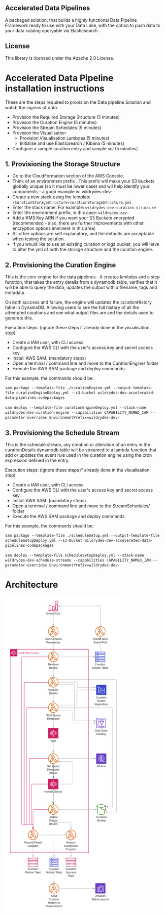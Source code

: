 ## Accelerated Data Pipelines

A packaged solution, that builds a highly functional Data Pipeline Framework ready to use with your Data Lake, with the option to push data to your data catalog queryable via Elasticsearch.

## License

This library is licensed under the Apache 2.0 License. 

# Accelerated Data Pipeline installation instructions
These are the steps required to provision the Data pipeline Solution and watch the ingress of data.
* Provision the Required Storage Structure (5 minutes)
* Provision the Curation Engine (5 minutes)
* Provision the Stream Schedules (5 minutes)
* Provision the Visualisation
    * Provision Visualisation Lambdas (5 minutes)
    * Initialise and use Elasticsearch / Kibana (5 minutes)
* Configure a sample curation entry and sample sql (5 minutes)

## 1. Provisioning the Storage Structure
* Go to the CloudFormation section of the AWS Console.
* Think of an environment prefix . This prefix will make your S3 buckets globally unique (so it must be lower case) and wil help identify your components - a good example is: wildrydes-dev-
* Create a new stack using the template `/CurationStorageStructure/curationStorageStructure.yml` 
* Enter the stack name. For example: `wildrydes-dev-curation-structure`
* Enter the environment prefix, in this case: `wildrydes-dev-`
* Add a KMS Key ARN if you want your S3 Buckets encrypted (recommended - also, there are further improvements with other encryption options imminent in this area)
* All other options are self explanatory, and the defaults are acceptable when testing the solution.
* If you would like to use an existing curation or logs bucket, you will have to alter the yml of both the storage structure and the curation engine.

## 2. Provisioning the Curation Engine
This is the core engine for the data pipelines - it creates lambdas and a step function, that takes the entry details from a dynamodb table, verifies that it will be able to query the data, updates the output with a filename, tags and metadata.

On both success and failure, the engine will updates the curationHistory table in DynamoDB. Allowing users to see the full history of all the attempted curations and see what output files are and the details used to generate this.

Execution steps:
(ignore these steps if already done in the visualisation step)
* Create a IAM user, with CLI access.
* Configure the AWS CLI with the user's access key and secret access key.
* Install AWS SAM.
(mandatory steps)
* Open a terminal / command line and move to the CurationEngine/ folder
* Execute the AWS SAM package and deploy commands:

For this example, the commands should be:
````
sam package --template-file ./curationEngine.yml --output-template-file curationEngineDeploy.yml --s3-bucket wildrydes-dev-accelerated-data-pipelines-codepackages

sam deploy --template-file curationEngineDeploy.yml --stack-name wildrydes-dev-curation-engine --capabilities CAPABILITY_NAMED_IAM --parameter-overrides EnvironmentPrefix=wildrydes-dev-
````

## 3. Provisioning the Schedule Stream
This is the schedule stream, any creation or alteration of an entry in the curationDetails dynamodb table will be streamed to a lambda function that add or updates the event rule used in the curation engine using the cron expression defined in the entry.

Execution steps:
(ignore these steps if already done in the visualisation step)
* Create a IAM user, with CLI access.
* Configure the AWS CLI with the user's access key and secret access key.
* Install AWS SAM.
(mandatory steps)
* Open a terminal / command line and move to the StreamSchedules/ folder
* Execute the AWS SAM package and deploy commands:

For this example, the commands should be:
````
sam package --template-file ./scheduleSetup.yml --output-template-file scheduleSetupDeploy.yml --s3-bucket wildrydes-dev-accelerated-data-pipelines-codepackages

sam deploy --template-file scheduleSetupDeploy.yml --stack-name wildrydes-dev-schedule-streams --capabilities CAPABILITY_NAMED_IAM --parameter-overrides EnvironmentPrefix=wildrydes-dev-
````

# Architecture
![Architecture Diagram](Resources/Architecture.png)